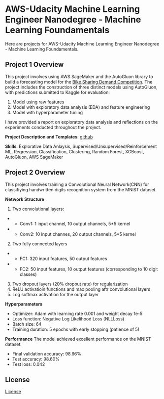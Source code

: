 # AWS-Udacity Machine Learning Engineer Nanodegree - Machine Learning Foundamentals

Here are projects for AWS-Udacity Machine Learning Engineer Nanodegree - Machine Learning Foundamentals. 

## Project 1 Overview
This project involves using AWS SageMaker and the AutoGluon library to build a forecasting model for the [Bike Sharing Demand Competition](https://www.kaggle.com/c/bike-sharing-demand). The project includes the construction of three distinct models using AutoGluon, with predictions submitted to Kaggle for evaluation:
1. Model using raw features
2. Model with exploratory data analysis (EDA) and feature engineering
3. Model with hyperparameter tuning
    
I have provided a report on exploratory data analysis and reflections on the experiments conducted throughout the project.

**Project Description and Templates**: [github](git@github.com:udacity/nd009t-c1-intro-to-ml-project-starter.git)

**Skills**: Explorative Data Anlaysis, Supervised/Unsupervised/Reinforcement ML, Regression, Classification, Clustering, Random Forest, XGBoost, AutoGluon, AWS SageMaker


## Project 2 Overview
This project involves training a Convolutional Neural Network(CNN) for classifiying handwritten digits recognition system from the MNIST dataset.

**Network Structure**
1. Two convolutional layers:
- - Conv1: 1 input channel, 10 output channels, 5*5 kernel
- - Conv2: 10 input channes, 20 output channels, 5*5 kernel
2. Two fully connected layers
- - FC1: 320 input features, 50 output features
- - FC2: 50 input features, 10 output features (corresponding to 10 digit classes)
3. Two dropout layers (20% dropout rate) for regularization
4. ReLU activatioin functions and max pooling aftr convolutional layers
5. Log softmax activation for the output layer

**Hyperparameters**
- Optimizer: Adam with learning rate 0.001 and weight decay 1e-5
- Loss function: Negative Log Likelihood Loss (NLLLoss)
- Batch size: 64
- Training duration: 5 epochs with early stopping (patience of 5)

**Performance**
The model achieved excellent performance on the MNIST dataset:
- Final validation accuracy: 98.66%
- Test accuracy: 98.60%
- Test loss: 0.042


## License
[License](LICENSE.txt)
